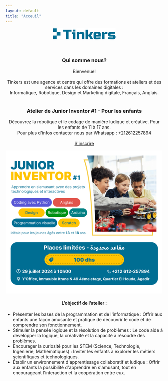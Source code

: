 ```yaml
---
layout: default
title: "Acceuil"
---
```


<p align="center">
  <img width="200"   src="assets/img/tinkers-logo.png"  />
</p>
 
<p align="center">
<br>
</p>

<h3 align="center">
Qui somme nous?
</h3>

<p align="center"> 
Bienvenue!<br><br>
Tinkers est une agence et centre qui offre des formations et ateliers et des services dans les domaines digitales :<br> Informatique, Robotique, Design et Marketing digitale, Français, Anglais.
<br><br>
</p>

<h3 align="center">
Atelier de Junior Inventor #1 - Pour les enfants
</h3>



<p align="center">
Découvrez la robotique et le codage de manière ludique et créative. Pour les enfants de 11 à 17 ans.
<br>
Pour plus d'infos contacter nous par Whatsapp : <a target="_blank" href="https://wa.me/+212612257894">+212612257894</a>
<br><br>
<a class="button-5" target="_blank" href="https://docs.google.com/forms/d/e/1FAIpQLScDHTBjlK-vS47PIAqmvuT1oUga8dujyQFChl_q3ukESLDBPQ/viewform">S'inscrire</a>

</p>

<p align="center"> 
 <img width="500"   src="assets/img/poster.png"  />
 <br>
</p>

<h4 align="center">
L’objectif de l’atelier :
</h4>
<p>
<ul>
<li>
Présenter les bases de la programmation et de l'informatique : Offrir aux enfants une façon amusante et pratique de découvrir le code et de comprendre son fonctionnement.
</li>
<li>
 Stimuler la pensée logique et la résolution de problèmes : Le code aide à développer la logique, la créativité et la capacité à résoudre des problèmes.
</li>
<li>
 Encourager la curiosité pour les STEM (Science, Technologie, Ingénierie, Mathématiques) : Inviter les enfants à explorer les métiers scientifiques et technologiques.

</li>
<li>
 Établir un environnement d'apprentissage collaboratif et ludique : Offrir aux enfants la possibilité d'apprendre en s'amusant, tout en encourageant l'interaction et la coopération entre eux.

</li>

</ul>
 
 <br><br><br><br> 
</p>